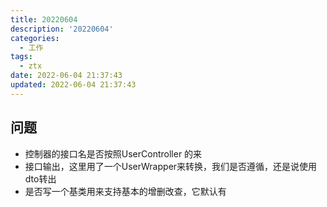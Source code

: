 ```yaml
---
title: 20220604
description: '20220604'
categories:
  - 工作
tags:
  - ztx
date: 2022-06-04 21:37:43
updated: 2022-06-04 21:37:43
---
```


## 问题

- 控制器的接口名是否按照UserController 的来
- 接口输出，这里用了一个UserWrapper来转换，我们是否遵循，还是说使用dto转出
- 是否写一个基类用来支持基本的增删改查，它默认有
